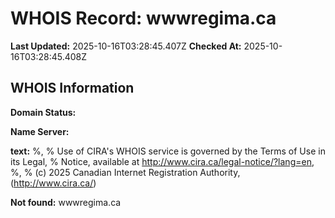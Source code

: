# WHOIS Record: wwwregima.ca

**Last Updated:** 2025-10-16T03:28:45.407Z
**Checked At:** 2025-10-16T03:28:45.408Z

## WHOIS Information

**Domain Status:** 

**Name Server:** 

**text:** %, % Use of CIRA's WHOIS service is governed by the Terms of Use in its Legal, % Notice, available at http://www.cira.ca/legal-notice/?lang=en, %, % (c) 2025 Canadian Internet Registration Authority, (http://www.cira.ca/)

**Not found:** wwwregima.ca

